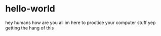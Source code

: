 # hello-world
hey humans how are you all im here to proctice your computer stuff
yep getting the hang of this

